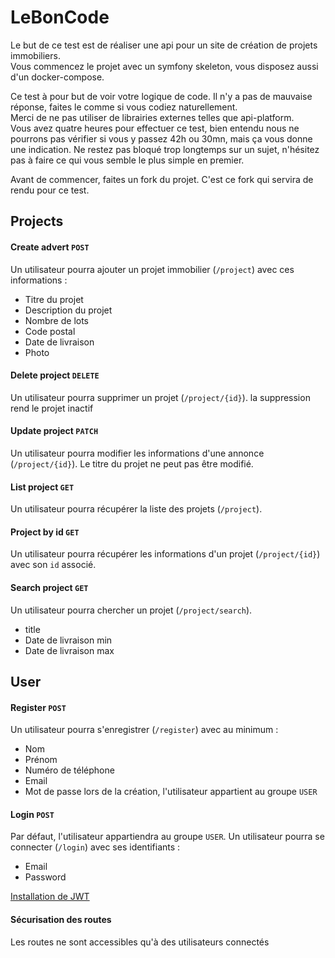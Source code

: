 # LeBonCode
Le but de ce test est de réaliser une api pour un site de création de projets immobiliers.  
Vous commencez le projet avec un symfony skeleton, vous disposez aussi d'un docker-compose.

Ce test à pour but de voir votre logique de code. Il n'y a pas de mauvaise réponse, faites le comme si vous codiez naturellement.  
Merci de ne pas utiliser de librairies externes telles que api-platform.  
Vous avez quatre heures pour effectuer ce test, bien entendu nous ne pourrons pas vérifier si vous y passez 42h ou 30mn, mais ça vous donne une indication. 
Ne restez pas bloqué trop longtemps sur un sujet, n'hésitez pas à faire ce qui vous semble le plus simple en premier. 

Avant de commencer, faites un fork du projet. C'est ce fork qui servira de rendu pour ce test.

## Projects

#### Create advert `POST`
Un utilisateur pourra ajouter un projet immobilier (`/project`) avec ces informations :
- Titre du projet
- Description du projet
- Nombre de lots
- Code postal
- Date de livraison
- Photo
#### Delete project  `DELETE`
Un utilisateur pourra supprimer un projet (`/project/{id}`).
la suppression rend le projet inactif
#### Update project `PATCH`
Un utilisateur pourra modifier les informations d'une annonce (`/project/{id}`).
Le titre du projet ne peut pas être modifié.
#### List project `GET`
Un utilisateur pourra récupérer la liste des projets (`/project`).
#### Project by id `GET`
Un utilisateur pourra récupérer les informations d'un projet (`/project/{id}`) avec son `id` associé.
#### Search project `GET`
Un utilisateur pourra chercher un projet (`/project/search`).
- title
- Date de livraison min
- Date de livraison max

## User

#### Register `POST`
Un utilisateur pourra s'enregistrer (`/register`) avec au minimum :
- Nom
- Prénom
- Numéro de téléphone
- Email
- Mot de passe
lors de la création, l'utilisateur appartient au groupe `USER`

#### Login `POST`
Par défaut, l'utilisateur appartiendra au groupe `USER`.
Un utilisateur pourra se connecter (`/login`) avec ses identifiants :
- Email
- Password

[Installation de JWT](https://github.com/lexik/LexikJWTAuthenticationBundle/blob/3.x/Resources/doc/index.rst#installation)

#### Sécurisation des routes
Les routes ne sont accessibles qu'à des utilisateurs connectés

